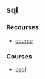 ## sql

### Recourses

- [course](https://github.com/EngineerSpock/postgres-course-ru)

### Courses

- [psql](https://www.youtube.com/playlist?list=PLBheEHDcG7-k1Y_Uy04Dj2ylWhcfSfqoF)
